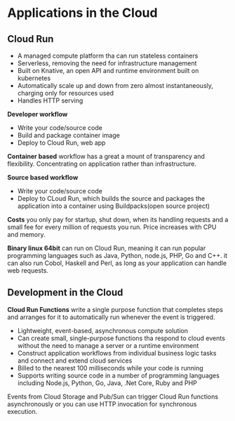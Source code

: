 <h1>Applications in the Cloud</h1>
<h2>Cloud Run</h2>

* A managed compute platform tha can run stateless containers
* Serverless, removing the need for infrastructure management
* Built on Knative, an open API and runtime environment built on kubernetes
* Automatically scale up and down from zero almost instantaneously, charging only for resources used
* Handles HTTP serving

**Developer workflow**
* Write your code/source code
* Build and package container image
* Deploy to Cloud Run, web app

**Container based** workflow has a great a mount of transparency and flexibility. Concentrating on application rather than infrastructure.

**Source based workflow**
* Write your code/source code
* Deploy to CLoud Run, which builds the source and packages the application into a container using Buildpacks(open source project)

**Costs** you only pay for startup, shut down, when its handling requests and a small fee for every million of requests you run. Price increases with CPU and memory.

**Binary linux 64bit** can run on Cloud Run, meaning it can run popular programming languages such as Java, Python, node.js, PHP, Go and C++. it can also run Cobol, Haskell and Perl, as long as your application can handle web requests.

<h2>Development in the Cloud</h2>

**Cloud Run Functions** write a single purpose function that completes  steps and arranges for it to automatically run whenever the event is triggered.

* Lightweight, event-based, asynchronous compute solution
* Can create small, single-purpose functions tha respond to cloud events without the need to manage a server or a runtime environment
* Construct application workflows from individual business logic tasks and connect and extend cloud services
* Billed to the nearest 100 milliseconds while your code is running
* Supports writing source code in a number of programming languages including Node.js, Python, Go, Java, .Net Core, Ruby and PHP

Events from Cloud Storage and Pub/Sun can trigger Cloud Run functions asynchronously or you can use HTTP invocation for synchronous execution.

